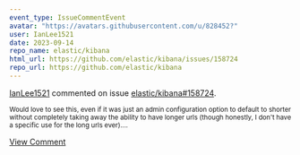 ```yaml
---
event_type: IssueCommentEvent
avatar: "https://avatars.githubusercontent.com/u/828452?"
user: IanLee1521
date: 2023-09-14
repo_name: elastic/kibana
html_url: https://github.com/elastic/kibana/issues/158724
repo_url: https://github.com/elastic/kibana
---
```


<a href='https://github.com/IanLee1521' target='_blank'>IanLee1521</a> commented on issue <a href='https://github.com/elastic/kibana/issues/158724' target='_blank'>elastic/kibana#158724</a>.

<small>Would love to see this, even if it was just an admin configuration option to default to shorter without completely taking away the ability to have longer urls (though honestly, I don't have a specific use for the long urls ever)....</small>

<a href='https://github.com/elastic/kibana/issues/158724' target='_blank'>View Comment</a>